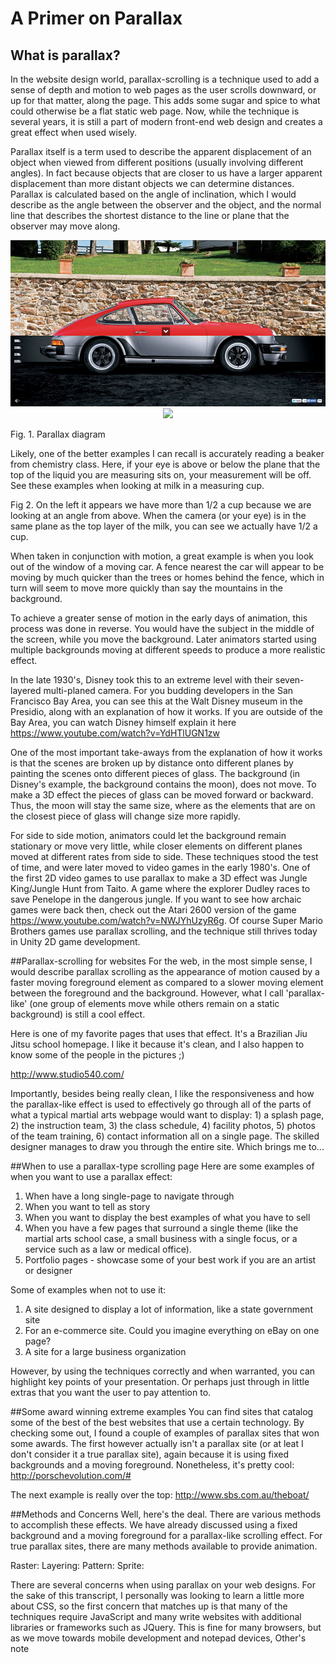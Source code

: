 # A Primer on Parallax
## What is parallax?
In the website design world, parallax-scrolling is a technique used to add a sense of depth and motion to web pages as the user scrolls downward, or up for that matter, along the page. This adds some sugar and spice to what could otherwise be a flat static web page. Now, while the technique is several years, it is still a part of modern front-end web design and creates a great effect when used wisely. 

Parallax itself is a term used to describe the apparent displacement of an object when viewed from different positions (usually involving different angles). In fact because objects that are closer to us have a larger apparent displacement than more distant objects we can determine distances. Parallax is calculated based on the angle of inclination, which I would describe as the angle between the observer and the object, and the normal line that describes the shortest distance to the line or plane that the observer may move along. 

<p align="center">
  <img src="img/porsche.png"></img>
  <img src="img/parallax-example.png"           width="350"></img>
</p>
Fig. 1. Parallax diagram

Likely, one of the better examples I can recall is accurately reading a beaker from chemistry class. Here, if your eye is above or below the plane that the top of the liquid you are measuring sits on, your measurement will be off. See these examples when looking at milk in a measuring cup. 

Fig 2. On the left it appears we have more than 1/2 a cup because we are looking at an angle from above. When the camera (or your eye) is in the same plane as the top layer of the milk, you can see we actually have 1/2 a cup.

When taken in conjunction with motion, a great example is when you look out of the window of a moving car. A fence nearest the car will appear to be moving by much quicker than the trees or homes behind the fence, which in turn will seem to move more quickly than say the mountains in the background.

To achieve a greater sense of motion in the early days of animation, this process was done in reverse. You would have the subject in the middle of the screen, while you move the background. Later animators started using multiple backgrounds moving at different speeds to produce a more realistic effect. 

In the late 1930's, Disney took this to an extreme level with their seven-layered multi-planed camera. For you budding developers in the San Francisco Bay Area, you can see this at the Walt Disney museum in the Presidio, along with an explanation of how it works. If you are outside of the Bay Area, you can watch Disney himself explain it here https://www.youtube.com/watch?v=YdHTlUGN1zw

One of the most important take-aways from the explanation of how it works is that the scenes are broken up by distance onto different planes by painting the scenes onto different pieces of glass. The background (in Disney's example, the background contains the moon), does not move. To make a 3D effect the pieces of glass can be moved forward or backward. Thus, the moon will stay the same size, where as the elements that are on the closest piece of glass will change size more rapidly.

For side to side motion, animators could let the background remain stationary or move very little, while closer elements on different planes moved at different rates from side to side. These techniques stood the test of time, and were later moved to video games in the early 1980's. One of the first 2D video games to use parallax to make a 3D effect was Jungle King/Jungle Hunt from Taito. A game where the explorer Dudley races to save Penelope in the dangerous jungle. If you want to see how archaic games were back then, check out the Atari 2600 version of the game https://www.youtube.com/watch?v=NWJYhUzyR6g. Of course Super Mario Brothers games use parallax scrolling, and the technique still thrives today in Unity 2D game development.

##Parallax-scrolling for websites
For the web, in the most simple sense, I would describe parallax scrolling as the appearance of motion caused by a faster moving foreground element as compared to a slower moving element between the foreground and the background. However, what I call 'parallax-like' (one group of elements move while others remain on a static background) is still a cool effect. 

Here is one of my favorite pages that uses that effect. It's a Brazilian Jiu Jitsu school homepage. I like it because it's clean, and I also happen to know some of the people in the pictures ;) 

http://www.studio540.com/

Importantly, besides being really clean, I like the responsiveness and how the parallax-like effect is used to effectively go through all of the parts of what a typical martial arts webpage would want to display: 1) a splash page, 2) the instruction team, 3) the class schedule, 4) facility photos, 5) photos of the team training, 6) contact information all on a single page. The skilled designer manages to draw you through the entire site. Which brings me to... 

##When to use a parallax-type scrolling page
Here are some examples of when you want to use a parallax effect:
1. When have a long single-page to navigate through
1. When you want to tell as story
1. When you want to display the best examples of what you have to sell
1. When you have a few pages that surround a single theme (like the martial arts school case, a small business with a single focus, or a service such as a law or medical office).
1. Portfolio pages - showcase some of your best work if you are an artist or designer

Some of examples when not to use it:
1. A site designed to display a lot of information, like a state government site
1. For an e-commerce site. Could you imagine everything on eBay on one page?
1. A site for a large business organization

However, by using the techniques correctly and when warranted, you can highlight key points of your presentation. Or perhaps just through in little extras that you want the user to pay attention to. 

##Some award winning extreme examples
You can find sites that catalog some of the best of the best websites that use a certain technology. By checking some out, I found a couple of examples of parallax sites that won some awards. The first however actually isn't a parallax site (or at leat I don't consider it a true parallax site), again because it is using fixed backgrounds and a moving foreground. Nonetheless, it's pretty cool:
http://porschevolution.com/#

The next example is really over the top:
http://www.sbs.com.au/theboat/

##Methods and Concerns
Well, here's the deal. There are various methods to accomplish these effects. We have already discussed using a fixed background and a moving foreground for a parallax-like scrolling effect. For true parallax sites, there are many methods available to provide animation. 

Raster: 
Layering:
Pattern: 
Sprite: 

There are several concerns when using parallax on your web designs. For the sake of this transcript, I personally was looking to learn a little more about CSS, so the first concern that matches up is that many of the techniques require JavaScript and many write websites with additional libraries or frameworks such as JQuery. This is fine for many browsers, but as we move towards mobile development and notepad devices, 
Other's note 

